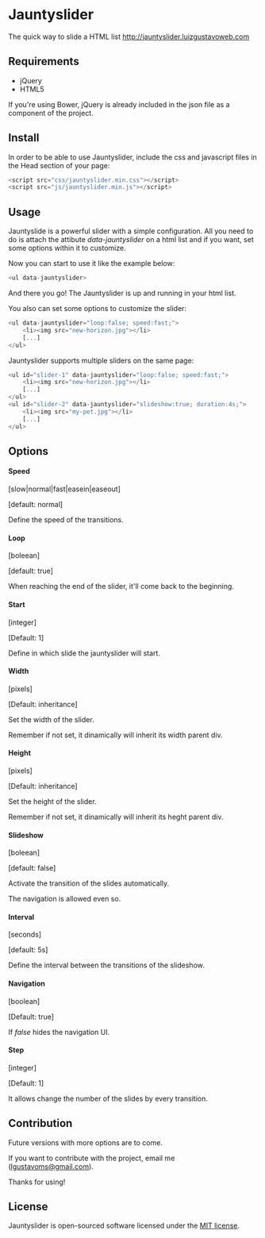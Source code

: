 # Jauntyslider
The quick way to slide a HTML list http://jauntyslider.luizgustavoweb.com

## Requirements
- jQuery
- HTML5

If you're using Bower, jQuery is already included in the json file as a component of the project.

## Install
In order to be able to use Jauntyslider, include the css and javascript files in the Head section of your page:

```javascript
<script src="css/jauntyslider.min.css"></script>
<script src="js/jauntyslider.min.js"></script>
```

## Usage
Jauntyslide is a powerful slider with a simple configuration. All you need to do is attach the attibute <em>data-jauntyslider</em> on a html list and if you want, set some options within it to customize.

Now you can start to use it like the example below:

```javascript
<ul data-jauntyslider>
```

And there you go! The Jauntyslider is up and running in your html list.

You also can set some options to customize the slider:

```javascript
<ul data-jauntyslider="loop:false; speed:fast;">
	<li><img src="new-horizon.jpg"></li>
	[...]
</ul>
```

Jauntyslider supports multiple sliders on the same page:

```javascript
<ul id="slider-1" data-jauntyslider="loop:false; speed:fast;">
	<li><img src="new-horizon.jpg"></li>
	[...]
</ul>
<ul id="slider-2" data-jauntyslider="slideshow:true; duration:4s;">
	<li><img src="my-pet.jpg"></li>
	[...]
</ul>
```

## Options

#### Speed
[slow|normal|fast|easein|easeout]

[default: normal]

Define the speed of the transitions.

#### Loop
[boleean]

[default: true]

When reaching the end of the slider, it'll come back to the beginning.

#### Start
[integer]

[Default: 1]

Define in which slide the jauntyslider will start. 

#### Width
[pixels] 

[Default: inheritance]

Set the width of the slider. 

Remember if not set, it dinamically will inherit its width parent div.

#### Height
[pixels]

[Default: inheritance]

Set the height of the slider. 

Remember if not set, it dinamically will inherit its heght parent div.

#### Slideshow
[boleean]

[default: false]

Activate the transition of the slides automatically. 

The navigation is allowed even so.

#### Interval
[seconds]

[default: 5s]

Define the interval between the transitions of the slideshow.

#### Navigation
[boolean]

[Default: true]

If <em>false</em> hides the navigation UI.

#### Step
[integer]

[Default: 1]

It allows change the number of the slides by every transition.

## Contribution
Future versions with more options are to come.

If you want to contribute with the project, email me ([lgustavoms@gmail.com](mailto:lgustavoms@gmail.com)).

Thanks for using!

## License
Jauntyslider is open-sourced software licensed under the [MIT license](http://opensource.org/licenses/MIT).
